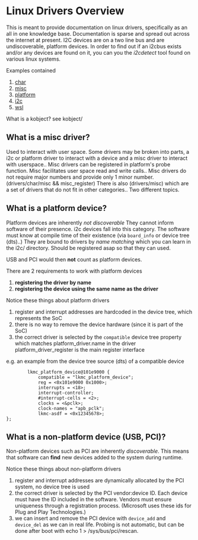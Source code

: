 # Linux Drivers Overview

This is meant to provide documentation on linux drivers, specifically as an all in one knowledge base. Documentation is sparse and spread out across the internet at present. I2C devices are on a two line bus and are undiscoverable, platform devices. In order to find out if an i2cbus exists and/or any devices are found on it, you can you the *i2cdetect* tool found on various linux systems.

Examples contained
1. [char](./char/)
2. [misc](./misc/)
3. [platform](./platform/)
4. [i2c](./i2c/)
5. [wsl](./wsl/README.md)

What is a kobject? see kobject/

## What is a misc driver?
Used to interact with user space. Some drivers may be broken into parts, a i2c or platform driver to interact with a device and a misc driver to interact with userspace.. Misc drivers can be registered in platform's probe function. 
Misc facilitates user space read and write calls.. 
Misc drivers do not require major numbers and provide only 1 minor number. (drivers/char/misc && misc_register) 
There is also (drivers/misc) which are a set of drivers that do not fit in other categories.. Two different topics.

## What is a platform device?
Platform devices are inherently *not discoverable* They cannot inform software of their presence. i2c devices fall into this category. The software must know at compile time of their existence (via `board_info` or device tree (dts)..) 
They are bound to drivers by *name matching* which you can learn in the i2c/ directory. Should be registered asap so that they can used.

USB and PCI would then **not** count as platform devices.

There are 2 requirements to work with platform devices
1. **registering the driver by name**
2. **registering the device using the same name as the driver**

Notice these things about platform drivers
1. register and interrupt addresses are hardcoded in the device tree, which represents the SoC
2. there is no way to remove the device hardware (since it is part of the SoC)
3. the correct driver is selected by the `compatible` device tree property which matches platform_driver.name in the driver
    platform_driver_register is the main register interface

e.g. an example from the device tree source (dts) of a compatible device
```
		lkmc_platform_device@101e9000 {
			compatible = "lkmc_platform_device";
			reg = <0x101e9000 0x1000>;
			interrupts = <18>;
			interrupt-controller;
			#interrupt-cells = <2>;
			clocks = <&pclk>;
			clock-names = "apb_pclk";
			lkmc-asdf = <0x12345678>;
};
```

## What is a non-platform device (USB, PCI)?

Non-platform devices such as PCI are inherently *discoverable*. This means that software can **find** new devices added to the system during runtime.

Notice these things about non-platform drivers
1. register and interrupt addresses are dynamically allocated by the PCI system, no device tree is used
2. the correct driver is selected by the PCI vendor:device ID. Each device must have the ID included in the software. Vendors must ensure uniqueness through a registration process. (Microsoft uses these ids for Plug and Play Technologies.)
3. we can insert and remove the PCI device with `device_add` and `device_del` as we can in real life. Probing is not automatic, but can be done after boot with echo 1 > /sys/bus/pci/rescan.
